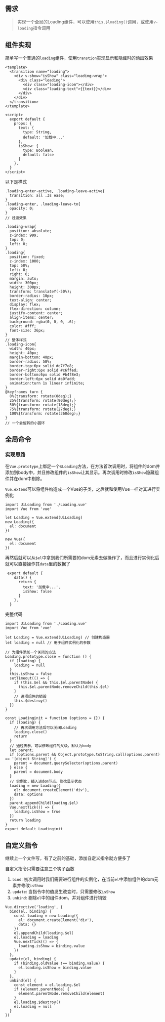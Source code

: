 ## 需求
> 实现一个全局的Loading组件，可以使用`this.$loading()`调用，或使用`v-loading`指令调用

## 组件实现
简单写一个普通的`loading`组件，使用`transtion`实现显示和隐藏时的动画效果
```
<template>
  <transition name="loading">
    <div v-show="isShow" class="loading-wrap">
      <div class="loading">
        <div class="loading-icon"></div>
        <div class="loading-text">{{text}}</div>
      </div>
    </div>
  </transition>
</template>

<script>
  export default {
    props: {
      text: {
        type: String,
        default: '加载中...'
      },
      isShow: {
        type: Boolean,
        default: false
      }
    },
  }
</script>
```
以下是样式
```
.loading-enter-active, .loading-leave-active{
  transition: all .3s ease;
}
.loading-enter, .loading-leave-to{
  opacity: 0;
}
// 过渡效果

.loading-wrap{
  position: absolute;
  z-index: 999;
  top: 0;
  left: 0;
}
.loading{
  position: fixed;
  z-index: 1000;
  top: 50%;
  left: 0;
  right: 0;
  margin: auto;
  width: 300px;
  height: 300px;
  transform: translateY(-50%);
  border-radius: 10px;
  text-align: center;
  display: flex;
  flex-direction: column;
  justify-content: center;
  align-items: center;
  background: rgba(0, 0, 0, .6);
  color: #fff;
  font-size: 36px;
}
// 整体样式
.loading-icon{
  width: 40px;
  height: 40px;
  margin-bottom: 40px;
  border-radius: 50%;
  border-top:6px solid #c7f7e8;
  border-right:6px solid #c6ffed;
  border-bottom:6px solid #b4f8e3;
  border-left:6px solid #a0fadd;
  animation:turn 1s linear infinite;
}
@keyframes turn {
  0%{transform: rotate(0deg);}
  25%{transform: rotate(90deg);}
  50%{transform: rotate(18deg);}
  75%{transform: rotate(27deg);}
  100%{transform: rotate(360deg);}
}
// 一个会旋转的小圆环
```
## 全局命令
### 实现思路
在`Vue.prototype`上绑定一个`$Loading`方法，在方法首次调用时，将组件的dom并添加到body中，并且修改组件的`isShow`让其显示。再次调用时修改`isShow`隐藏组件并在dom中剔除。

`Vue.extend`可以将组件构造成一个Vue的子类，之后就和使用Vue一样对其进行实例化
```
import UiLoading from './Loading.vue'
import Vue from 'vue'

let Loading = Vue.extend(UiLoading)
new Loading({
  el: document
})

new Vue({
  el: document
})
```
再然后就可以从`$el`中拿到我们所需要的dom元素去做操作了，而且进行实例化后就可以直接操作其`data`里的数据了
```
 export default {
    data() {
      return {
        text: '加载中...',
        isShow: false
      }
    },
  }
```

完整代码
```
import UiLoading from './Loading.vue'
import Vue from 'vue'

let Loading = Vue.extend(UiLoading) // 创建构造器
let loading = null // 用于组件实例化的参数

// 为组件添加一个关闭的方法
Loading.prototype.close = function () {
  if (loading) {
    loading = null
  }
  this.isShow = false
  setTimeout(() => {
    if (this.$el && this.$el.parentNode) {
      this.$el.parentNode.removeChild(this.$el)
    }
    // 进项组件的销毁
    this.$destroy()
  })
}

const Loadinginit = function (options = {}) {
  if (loading) {
    // 再次调用方法后可以关闭Loading
    loading.close()
    return
  }
  // 通过传参，可以修改组件的父级。默认为body
  let parent;
  if (options.parent && Object.prototype.toString.call(options.parent) == '[object String]') {
    parent = document.querySelector(options.parent)
  } else {
    parent = document.body
  }
  // 实例化，插入进dom节点，修改显示状态
  loading = new Loading({
    el: document.createElement('div'),
    data: options
  })
  parent.appendChild(loading.$el)
  Vue.nextTick(() => {
    loading.isShow = true
  })
  return loading
}
export default Loadinginit
```
## 自定义指令
继续上一个文件写，有了之前的基础，添加自定义指令就方便多了

自定义指令只需要注意三个钩子函数
1. `bind`: 初次调用时我们需要进行组件的实例化，在当前`el`中添加组件的dom元素并修改`isShow`
2. `update`: 当指令中的值发生改变时，只需要修改`isShow`
3. `unbind`: 剔除`el`中的组件dom，并对组件进行销毁

```
Vue.directive('loading', {
  bind(el, binding) {
    const loading = new Loading({
      el: document.createElement('div'),
      data: {}
    })
    el.appendChild(loading.$el)
    el.loading = loading
    Vue.nextTick(() => {
      loading.isShow = binding.value
    })
  },
  update(el, binding) {
    if (binding.oldValue !== binding.value) {
      el.loading.isShow = binding.value
    }
  },
  unbind(el) {
    const element = el.loading.$el
    if (element.parentNode) {
      element.parentNode.removeChild(element)
    }
    el.loading.$destroy()
    el.loading = null
  }
})
```
